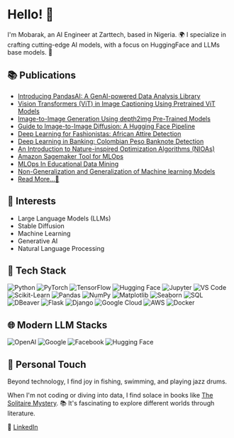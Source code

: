# Hello! 👋

I'm Mobarak, an AI Engineer at Zarttech, based in Nigeria. 🌍 I specialize in crafting cutting-edge AI models, with a focus on HuggingFace and LLMs base models. 🚀

## 📚 Publications
- [Introducing PandasAI: A GenAI-powered Data Analysis Library](https://www.analyticsvidhya.com/blog/2023/07/pandasai-a-genai-powered-data-analysis-library/)
- [Vision Transformers (ViT) in Image Captioning Using Pretrained ViT Models](https://www.analyticsvidhya.com/blog/2023/06/vision-transformers/)
- [Image-to-Image Generation Using depth2img Pre-Trained Models](https://www.analyticsvidhya.com/blog/2023/05/image-to-image-generation-using-depth2img-pre-trained-models/)
- [Guide to Image-to-Image Diffusion: A Hugging Face Pipeline](https://www.analyticsvidhya.com/blog/2023/05/how-to-generate-images-using-stable-diffusion/)
- [Deep Learning for Fashionistas: African Attire Detection](https://www.analyticsvidhya.com/blog/2023/04/deep-learning-for-fashionistas-african-attire-detection/)
- [Deep Learning in Banking: Colombian Peso Banknote Detection](https://www.analyticsvidhya.com/blog/2023/02/deep-learning-in-banking-colombian-peso-banknote-detection/)
- [An Introduction to Nature-inspired Optimization Algorithms (NIOAs)](https://www.analyticsvidhya.com/blog/2022/11/an-introduction-to-nature-inspired-optimization-algorithms-nioas/)
- [Amazon Sagemaker Tool for MLOps](https://www.analyticsvidhya.com/blog/2022/11/amazon-sagemaker-tool-for-mlops/)
- [MLOps In Educational Data Mining](https://www.analyticsvidhya.com/blog/2022/10/mlops-in-educational-data-mining/)
- [Non-Generalization and Generalization of Machine learning Models](https://www.analyticsvidhya.com/blog/2022/10/non-generalization-and-generalization-of-machine-learning-models/)
- [Read More...👀](https://www.analyticsvidhya.com/blog/author/inuwamobarak/)

## 🌟 Interests
- Large Language Models (LLMs)
- Stable Diffusion
- Machine Learning
- Generative AI
- Natural Language Processing

## 🔧 Tech Stack
![Python](https://img.shields.io/badge/-Python-3776AB?style=flat-square&logo=python&logoColor=white) ![PyTorch](https://img.shields.io/badge/-PyTorch-EE4C2C?style=flat-square&logo=pytorch&logoColor=white) ![TensorFlow](https://img.shields.io/badge/-TensorFlow-FF6F00?style=flat-square&logo=tensorflow&logoColor=white) ![Hugging Face](https://img.shields.io/badge/-Hugging%20Face-563D7C?style=flat-square&logo=hugging-face&logoColor=white) ![Jupyter](https://img.shields.io/badge/-Jupyter-F37626?style=flat-square&logo=jupyter&logoColor=white) ![VS Code](https://img.shields.io/badge/-VS%20Code-007ACC?style=flat-square&logo=visual-studio-code&logoColor=white) ![Scikit-Learn](https://img.shields.io/badge/-Scikit--Learn-F7931E?style=flat-square&logo=scikit-learn&logoColor=white) ![Pandas](https://img.shields.io/badge/-Pandas-150458?style=flat-square&logo=pandas&logoColor=white) ![NumPy](https://img.shields.io/badge/-NumPy-013243?style=flat-square&logo=numpy&logoColor=white) ![Matplotlib](https://img.shields.io/badge/-Matplotlib-11557C?style=flat-square&logo=matplotlib&logoColor=white) ![Seaborn](https://img.shields.io/badge/-Seaborn-3776AB?style=flat-square&logo=seaborn&logoColor=white) ![SQL](https://img.shields.io/badge/-SQL-4479A1?style=flat-square&logo=sql&logoColor=white) ![DBeaver](https://img.shields.io/badge/-DBeaver-1C5BBF?style=flat-square&logo=dbeaver&logoColor=white) ![Flask](https://img.shields.io/badge/-Flask-000000?style=flat-square&logo=flask&logoColor=white) ![Django](https://img.shields.io/badge/-Django-092E20?style=flat-square&logo=django&logoColor=white) ![Google Cloud](https://img.shields.io/badge/-Google%20Cloud-4285F4?style=flat-square&logo=google-cloud&logoColor=white) ![AWS](https://img.shields.io/badge/-AWS-232F3E?style=flat-square&logo=amazon-aws&logoColor=white)
![Docker](https://img.shields.io/badge/-Docker-2496ED?style=flat-square&logo=docker&logoColor=white)

## 🌐 Modern LLM Stacks
![OpenAI](https://img.shields.io/badge/-OpenAI-0082C4?style=flat-square&logo=openai&logoColor=white)
![Google](https://img.shields.io/badge/-Google-4285F4?style=flat-square&logo=google&logoColor=white)
![Facebook](https://img.shields.io/badge/-Facebook-1877F2?style=flat-square&logo=facebook&logoColor=white)
![Hugging Face](https://img.shields.io/badge/-Hugging%20Face-563D7C?style=flat-square&logo=hugging-face&logoColor=white)

## 🎵 Personal Touch
Beyond technology, I find joy in fishing, swimming, and playing jazz drums.

When I'm not coding or diving into data, I find solace in books like [The Solitaire Mystery](https://en.wikipedia.org/wiki/The_Solitaire_Mystery). 📚 It's fascinating to explore different worlds through literature.

💼 [LinkedIn](https://www.linkedin.com/in/inuwamobarak/)
